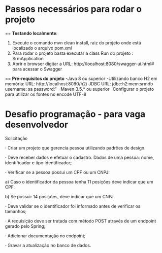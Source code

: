 # Passos necessários para rodar o projeto

== **Testando localmente:**
1. Execute o comando mvn clean install, raiz do projeto onde está localizado o arquivo pom.xml
2. Para rodar o projeto basta executar a class Run do projeto : SrmApplication
3. Abrir o browser digitar a URL: http://localhost:8080/swagger-ui.html# para acessar o Swagger

== **Pré-requisitos do projeto**
        -Java 8 ou superior
        -Utilizando banco H2 em memória:
          URL: http://localhost:8080/h2/
          JDBC URL: jdbc:h2:mem:srmdb
          username: sa
          password:''
        -Maven 3.5.* ou superior
        -Configurar o projeto para utilizar os fontes no encode UTF-8
        
# Desafio programação - para vaga desenvolvedor

Solicitação

·         Criar um projeto que gerencia pessoa utilizando padrões de design.

·         Deve receber dados e efetuar o cadastro. Dados de uma pessoa: nome, identificador e tipo Identificador;

·         Verificar se a pessoa possui um CPF ou um CNPJ:

a)      Caso o identificador da pessoa tenha 11 posições deve indicar que um CPF.

b)      Se possuir 14 posições, deve indicar que um CNPJ.

·         Deve validar se o identificador foi informado antes de verificar os tamanhos;

·         A requisição deve ser tratada com método POST através de um endpoint gerado pelo Spring;

·         Adicionar documentação no endpoint;

·         Gravar a atualização no banco de dados.

